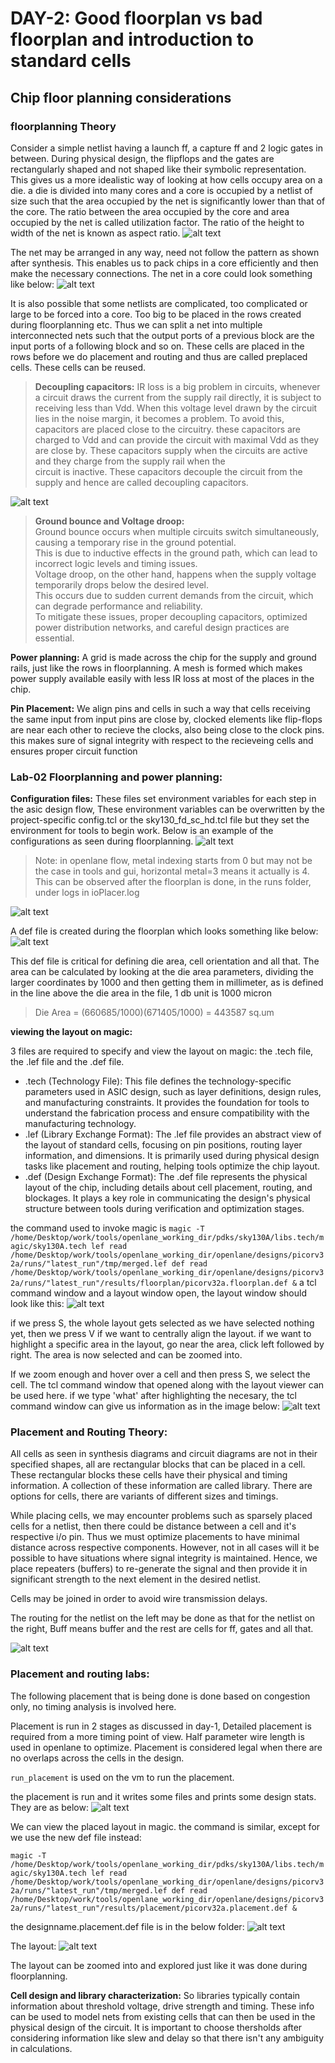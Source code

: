# DAY-2: Good floorplan vs bad floorplan and introduction to standard cells
## Chip floor planning considerations 
### floorplanning Theory
Consider a simple netlist having a launch ff, a capture ff and 2 logic gates in between. During physical 
design, the flipflops and the gates are rectangularly shaped and not shaped like their symbolic 
representation. This gives us a more idealistic way of looking at how cells occupy area on a die. a die 
is divided into many cores and a core is occupied by a netlist of size such that the area occupied by 
the net is significantly lower than that of the core. The ratio between the area occupied by the core 
and area occupied by the net is called utilization factor. The ratio of the height to width of the net 
is known as aspect ratio. 
![alt text](image.png)

The net may be arranged in any way, need not follow the pattern as shown after synthesis. This enables 
us to pack chips in a core efficiently and then make the necessary connections. The net in a core could 
look something like below: 
![alt text](image-1.png)


It is also possible that some netlists are complicated, too complicated or large to be forced into a 
core. Too big to be placed in the rows created during floorplanning etc. Thus we can split a net 
into multiple interconnected nets such that the output ports of a previous block are the input ports of 
a following block and so on. These cells are placed in the rows before we do placement and routing and 
thus are called preplaced cells. These cells can be reused. 


> **Decoupling capacitors:**
>IR loss is a big problem in circuits, whenever a circuit draws the current from the supply rail 
>directly, it is subject to receiving less than Vdd. When this voltage level drawn by the circuit lies 
>in the noise margin, it becomes a problem. To avoid this, capacitors are placed close to the circuitry. 
>these capacitors are charged to Vdd and can provide the circuit with maximal Vdd as they are close by. 
>These capacitors supply when the circuits are active and they charge from the supply rail when the  
>circuit is inactive. These capacitors decouple the circuit from the supply and hence are called 
>decoupling capacitors.

![alt text](image-2.png)

> **Ground bounce and Voltage droop:**  
> Ground bounce occurs when multiple circuits switch simultaneously, causing a temporary rise in the ground potential.  
> This is due to inductive effects in the ground path, which can lead to incorrect logic levels and timing issues.  
> Voltage droop, on the other hand, happens when the supply voltage temporarily drops below the desired level.  
> This occurs due to sudden current demands from the circuit, which can degrade performance and reliability.  
> To mitigate these issues, proper decoupling capacitors, optimized power distribution networks, and careful design practices are essential.  


**Power planning:**
A grid is made across the chip for the supply and ground rails, just like the rows in floorplanning. A mesh is formed which makes power supply available easily with less IR loss at most of the places in the chip. 

**Pin Placement:**
We align pins and cells in such a way that cells receiving the same input from input pins are close by, clocked elements like flip-flops are near each other to recieve the clocks, also being close to the clock pins. this makes sure of signal integrity with respect to the recieveing cells and ensures proper circuit function



### Lab-02 Floorplanning and power planning: 
**Configuration files:**
These files set environment variables for each step in the asic design flow, These environment variables 
can be overwritten by the project-specific config.tcl or the sky130_fd_sc_hd.tcl file but they set the 
environment for tools to begin work. Below is an example of the configurations as seen during 
floorplanning.
![alt text](image-3.png)

>Note: in openlane flow, metal indexing starts from 0 but may not be the case in tools and gui, 
> horizontal metal=3 means it actually is 4. This can be observed after the floorplan is done, in the 
>runs folder, under logs in ioPlacer.log

![alt text](image-4.png)

A def file is created during the floorplan which looks something like below: 
![alt text](image-5.png)

This def file is critical for defining die area, cell orientation and all that. The area can be 
calculated by looking at the die area parameters, dividing the larger coordinates by 1000 and then 
getting them in millimeter, as is defined in the line above the die area in the file, 1 db unit is 1000 
micron

>Die Area = (660685/1000)(671405/1000) = 443587 sq.um 

**viewing the layout on magic:**

3 files are required to specify and view the layout on magic: the .tech file, the .lef file and the .def 
file. 


- .tech (Technology File): 
This file defines the technology-specific parameters used in ASIC design, 
such as layer definitions, design rules, and manufacturing constraints. It provides the foundation for 
tools to understand the fabrication process and ensure compatibility with the manufacturing technology.
- .lef (Library Exchange Format): 
The .lef file provides an abstract view of the layout of standard cells, focusing on pin positions, 
routing layer information, and dimensions. It is primarily used during physical design tasks like 
placement and routing, helping tools optimize the chip layout.
- .def (Design Exchange Format): 
The .def file represents the physical layout of the chip, including details about cell placement, 
routing, and blockages. It plays a key role in communicating the design's physical structure between 
tools during verification and optimization stages.

the command used to invoke magic is 
```magic -T /home/Desktop/work/tools/openlane_working_dir/pdks/sky130A/libs.tech/magic/sky130A.tech lef read /home/Desktop/work/tools/openlane_working_dir/openlane/designs/picorv32a/runs/"latest_run"/tmp/merged.lef def read /home/Desktop/work/tools/openlane_working_dir/openlane/designs/picorv32a/runs/"latest_run"/results/floorplan/picorv32a.floorplan.def &```
a tcl command window and a layout window open, the layout window should look like this: 
![alt text](image-6.png)

if we press S, the whole layout gets selected as we have selected nothing yet, then we press V if we 
want to centrally align the layout. if we want to highlight a specific area in the layout, go near the 
area, click left followed by right. The area is now selected and can be zoomed into. 

If we zoom enough and hover over a cell and then press S, we select the cell. The tcl command window that
opened along with the layout viewer can be used here. if we type 'what' after highlighting the necesary, 
the tcl command window can give us information as in the image below: 
![alt text](image-7.png)


### Placement and Routing Theory: 
All cells as seen in synthesis diagrams and circuit diagrams are not in their specified shapes, all are
rectangular blocks that can be placed in a cell. These rectangular blocks these cells have their physical
and timing information. A collection of these information are called library. There are options for 
cells, there are variants of different sizes and timings. 

While placing cells, we may encounter problems such as sparsely placed cells for a netlist, then there 
could be distance between a cell and it's respective i/o pin. Thus we must optimize placements to have 
minimal distance across respective components. However, not in all cases will it be possible to have 
situations where signal integrity is maintained. Hence, we place repeaters (buffers) to re-generate the
signal and then provide it in significant strength to the next element in the desired netlist. 

Cells may be joined in order to avoid wire transmission delays. 

The routing for the netlist on the left may be done as that for the netlist on the right, Buff means
buffer and the rest are cells for ff, gates and all that. 

![alt text](image-8.png)

### Placement and routing labs: 

The following placement that is being done is done based on congestion only, no timing analysis is 
involved here. 

Placement is run in 2 stages as discussed in day-1, Detailed placement is required from a more timing 
point of view. Half parameter wire length is used in openlane to optimize. Placement is considered legal
when there are no overlaps across the cells in the design. 

```run_placement``` 
is used on the vm to run the placement. 

the placement is run and it writes some files and prints some design stats. They are as below:
![alt text](image-9.png)

We can view the placed layout in magic. the command is similar, except for we use the new def file 
instead: 

```magic -T /home/Desktop/work/tools/openlane_working_dir/pdks/sky130A/libs.tech/magic/sky130A.tech lef read /home/Desktop/work/tools/openlane_working_dir/openlane/designs/picorv32a/runs/"latest_run"/tmp/merged.lef def read /home/Desktop/work/tools/openlane_working_dir/openlane/designs/picorv32a/runs/"latest_run"/results/placement/picorv32a.placement.def &```

the designname.placement.def file is in the below folder: 
![alt text](image-10.png)

The layout: 
![alt text](image-11.png)

The layout can be zoomed into and explored just like it was done during floorplanning. 

**Cell design and library characterization:**
So libraries typically contain information about threshold voltage, drive strength and timing. These 
info can be used to model nets from existing cells that can then be used in the physical design of the 
circuit. It is important to choose thersholds after considering information like slew and delay so that 
there isn't any ambiguity in calculations. 

